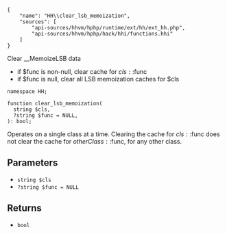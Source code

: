 ``` yamlmeta
{
    "name": "HH\\clear_lsb_memoization",
    "sources": [
        "api-sources/hhvm/hphp/runtime/ext/hh/ext_hh.php",
        "api-sources/hhvm/hphp/hack/hhi/functions.hhi"
    ]
}
```




Clear __MemoizeLSB data

+ if $func is non-null, clear cache for $cls::$func
+ if $func is null, clear all LSB memoization caches for $cls




``` Hack
namespace HH;

function clear_lsb_memoization(
  string $cls,
  ?string $func = NULL,
): bool;
```




Operates on a single class at a time. Clearing the cache for $cls::$func
does not clear the cache for $otherClass::$func, for any other class.




## Parameters




* ` string $cls `
* ` ?string $func = NULL `




## Returns




- ` bool `
<!-- HHAPIDOC -->

